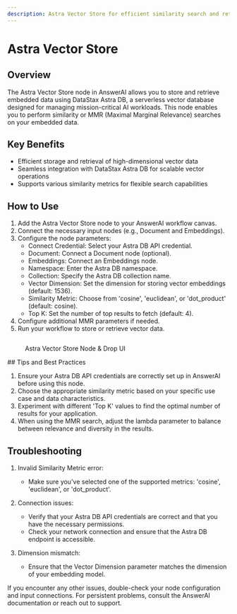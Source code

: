 ```yaml
---
description: Astra Vector Store for efficient similarity search and retrieval
---
```


# Astra Vector Store

## Overview

The Astra Vector Store node in AnswerAI allows you to store and retrieve embedded data using DataStax Astra DB, a serverless vector database designed for managing mission-critical AI workloads. This node enables you to perform similarity or MMR (Maximal Marginal Relevance) searches on your embedded data.

## Key Benefits

-   Efficient storage and retrieval of high-dimensional vector data
-   Seamless integration with DataStax Astra DB for scalable vector operations
-   Supports various similarity metrics for flexible search capabilities

## How to Use

1. Add the Astra Vector Store node to your AnswerAI workflow canvas.
2. Connect the necessary input nodes (e.g., Document and Embeddings).
3. Configure the node parameters:
    - Connect Credential: Select your Astra DB API credential.
    - Document: Connect a Document node (optional).
    - Embeddings: Connect an Embeddings node.
    - Namespace: Enter the Astra DB namespace.
    - Collection: Specify the Astra DB collection name.
    - Vector Dimension: Set the dimension for storing vector embeddings (default: 1536).
    - Similarity Metric: Choose from 'cosine', 'euclidean', or 'dot_product' (default: cosine).
    - Top K: Set the number of top results to fetch (default: 4).
4. Configure additional MMR parameters if needed.
5. Run your workflow to store or retrieve vector data.

<!-- TODO: Add a screenshot of the Astra Vector Store node configuration panel -->
<figure><img src="/.gitbook/assets/screenshots/astravectorstore.png" alt="" /><figcaption><p> Astra Vector Store Node   &#x26; Drop UI</p></figcaption></figure>
## Tips and Best Practices

1. Ensure your Astra DB API credentials are correctly set up in AnswerAI before using this node.
2. Choose the appropriate similarity metric based on your specific use case and data characteristics.
3. Experiment with different 'Top K' values to find the optimal number of results for your application.
4. When using the MMR search, adjust the lambda parameter to balance between relevance and diversity in the results.

## Troubleshooting

1. Invalid Similarity Metric error:

    - Make sure you've selected one of the supported metrics: 'cosine', 'euclidean', or 'dot_product'.

2. Connection issues:

    - Verify that your Astra DB API credentials are correct and that you have the necessary permissions.
    - Check your network connection and ensure that the Astra DB endpoint is accessible.

3. Dimension mismatch:
    - Ensure that the Vector Dimension parameter matches the dimension of your embedding model.

If you encounter any other issues, double-check your node configuration and input connections. For persistent problems, consult the AnswerAI documentation or reach out to support.
